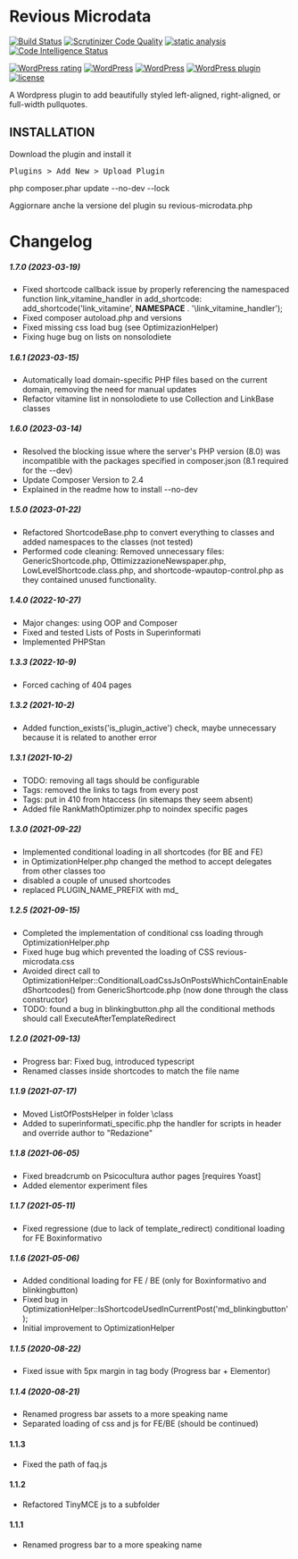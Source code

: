 # Revious Microdata

[![Build Status](https://scrutinizer-ci.com/g/slim16165/gik25-microdata/badges/build.png?b=master)](https://scrutinizer-ci.com/g/slim16165/gik25-microdata/build-status/master)
[![Scrutinizer Code Quality](https://scrutinizer-ci.com/g/slim16165/gik25-microdata/badges/quality-score.png?b=master)](https://scrutinizer-ci.com/g/slim16165/gik25-microdata/?branch=master)
[![static analysis](https://github.com/yiisoft/html/workflows/static%20analysis/badge.svg)](https://github.com/yiisoft/html/actions?query=workflow%3A%22static+analysis%22)
[![Code Intelligence Status](https://scrutinizer-ci.com/g/slim16165/gik25-microdata/badges/code-intelligence.svg?b=master)](https://scrutinizer-ci.com/code-intelligence)

[![WordPress rating](https://img.shields.io/wordpress/plugin/r/gik25-quotes.svg?maxAge=3600&label=wordpress%20rating)](https://wordpress.org/support/view/plugin-reviews/gik25-quotes)
[![WordPress](https://img.shields.io/wordpress/plugin/dt/gik25-quotes.svg?maxAge=3600)](https://downloads.wordpress.org/plugin/gik25-quotes.latest-stable.zip)
[![WordPress](https://img.shields.io/wordpress/v/gik25-quotes.svg?maxAge=3600)](https://wordpress.org/plugins/gik25-quotes/)
[![WordPress plugin](https://img.shields.io/wordpress/plugin/v/gik25-quotes.svg?maxAge=3600)](https://wordpress.org/plugins/gik25-quotes/)
[![license](https://img.shields.io/github/license/adamdehaven/gik25-quotes.svg?maxAge=3600)](https://raw.githubusercontent.com/adamdehaven/gik25-quotes/master/LICENSE)

A Wordpress plugin to add beautifully styled left-aligned, right-aligned, or full-width pullquotes. 

## INSTALLATION
Download the plugin and install it 
<pre>Plugins > Add New > Upload Plugin</pre>

php composer.phar update --no-dev --lock

Aggiornare anche la versione del plugin su revious-microdata.php



# Changelog

##### 1.7.0 _(2023-03-19)_
* Fixed shortcode callback issue by properly referencing the namespaced function link_vitamine_handler in add_shortcode: add_shortcode('link_vitamine', __NAMESPACE__ . '\\link_vitamine_handler');
* Fixed composer autoload.php and versions
* Fixed missing css load bug (see OptimizazionHelper)
* Fixing huge bug on lists on nonsolodiete

##### 1.6.1 _(2023-03-15)_
* Automatically load domain-specific PHP files based on the current domain, removing the need for manual updates
* Refactor vitamine list in nonsolodiete to use Collection and LinkBase classes

##### 1.6.0 _(2023-03-14)_
* Resolved the blocking issue where the server's PHP version (8.0) was incompatible with the packages specified in composer.json (8.1 required for the --dev)
* Update Composer Version to 2.4
* Explained in the readme how to install --no-dev

##### 1.5.0 _(2023-01-22)_
* Refactored ShortcodeBase.php to convert everything to classes and added namespaces to the classes (not tested)
* Performed code cleaning: Removed unnecessary files: GenericShortcode.php, OttimizzazioneNewspaper.php, LowLevelShortcode.class.php, and shortcode-wpautop-control.php as they contained unused functionality.

##### 1.4.0 _(2022-10-27)_
* Major changes: using OOP and Composer
* Fixed and tested Lists of Posts in Superinformati
* Implemented PHPStan

##### 1.3.3 _(2022-10-9)_
* Forced caching of 404 pages

##### 1.3.2 _(2021-10-2)_
* Added function_exists('is_plugin_active') check, maybe unnecessary because it is related to another error

##### 1.3.1 _(2021-10-2)_

* TODO: removing all tags should be configurable
* Tags: removed the links to tags from every post
* Tags: put in 410 from htaccess (in sitemaps they seem absent)
* Added file RankMathOptimizer.php to noindex specific pages

##### 1.3.0 _(2021-09-22)_

* Implemented conditional loading in all shortcodes (for BE and FE)
* in OptimizationHelper.php changed the method to accept delegates from other classes too
* disabled a couple of unused shortcodes
* replaced PLUGIN_NAME_PREFIX with md_

##### 1.2.5 _(2021-09-15)_

* Completed the implementation of conditional css loading through OptimizationHelper.php
* Fixed huge bug which prevented the loading of CSS revious-microdata.css
* Avoided direct call to OptimizationHelper::ConditionalLoadCssJsOnPostsWhichContainEnabledShortcodes() from GenericShortcode.php (now done through the class constructor)
* TODO: found a bug in blinkingbutton.php all the conditional methods should call ExecuteAfterTemplateRedirect

##### 1.2.0 _(2021-09-13)_

* Progress bar: Fixed bug, introduced typescript 
* Renamed classes inside shortcodes to match the file name 

##### 1.1.9 _(2021-07-17)_

* Moved ListOfPostsHelper in folder \class
* Added to superinformati_specific.php the handler for  scripts in header and override author to "Redazione"

##### 1.1.8 _(2021-06-05)_

* Fixed breadcrumb on Psicocultura author pages [requires Yoast]
* Added elementor experiment files

##### 1.1.7 _(2021-05-11)_

* Fixed regressione (due to lack of template_redirect) conditional loading for FE Boxinformativo 

##### 1.1.6 _(2021-05-06)_

* Added conditional loading for FE / BE (only for Boxinformativo and blinkingbutton) 
* Fixed bug in OptimizationHelper::IsShortcodeUsedInCurrentPost('md_blinkingbutton');
* Initial improvement to OptimizationHelper

##### 1.1.5 _(2020-08-22)_
* Fixed issue with 5px margin in tag body (Progress bar + Elementor) 

##### 1.1.4 _(2020-08-21)_
* Renamed progress bar assets to a more speaking name
* Separated loading of css and js for FE/BE (should be continued)

#### 1.1.3 ###
* Fixed the path of faq.js

#### 1.1.2 ###
* Refactored TinyMCE js to a subfolder

#### 1.1.1 ###
* Renamed progress bar to a more speaking name
